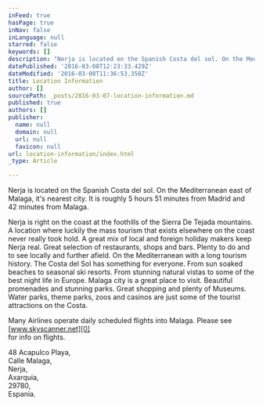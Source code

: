 ```yaml
---
inFeed: true
hasPage: true
inNav: false
inLanguage: null
starred: false
keywords: []
description: "Nerja is located on the Spanish Costa del sol. On the Mediterranean east of Malaga, it's nearest\_city. It is roughly 5 hours 51 minutes from Madrid and 42 minutes from Malaga."
datePublished: '2016-03-08T12:23:33.429Z'
dateModified: '2016-03-08T11:36:53.358Z'
title: Location Information
author: []
sourcePath: _posts/2016-03-07-location-information.md
published: true
authors: []
publisher:
  name: null
  domain: null
  url: null
  favicon: null
url: location-information/index.html
_type: Article

---
```

Nerja is located on the Spanish Costa del sol. On the Mediterranean east of Malaga, it's nearest city. It is roughly 5 hours 51 minutes from Madrid and 42 minutes from Malaga.

Nerja is right on the coast at the foothills of the Sierra De Tejada mountains. A location where luckily the mass tourism that exists elsewhere on the coast never really took hold. A great mix of local and foreign holiday makers keep Nerja real. Great selection of restaurants, shops and bars. Plenty to do and to see locally and further afield.
On the Mediterranean with a long tourism history. The Costa del Sol has something for everyone. From sun soaked beaches to seasonal ski resorts. From stunning natural vistas to some of the best night life in Europe.
Malaga city is a great place to visit. Beautiful promenades and stunning parks. Great shopping and plenty of Museums.
Water parks, theme parks, zoos and casinos are just some of the tourist attractions on the Costa.

Many Airlines operate daily scheduled flights into Malaga. Please see [www.skyscanner.net][0]  
for info on flights.

48 Acapulco Playa,  
Calle Malaga,  
Nerja,  
Axarquia,  
29780,  
Espania.

[0]: http://www.skyscanner.net/